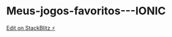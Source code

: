 # Meus-jogos-favoritos---IONIC

[Edit on StackBlitz ⚡️](https://stackblitz.com/edit/ionic-5-angular-10-start-template-m9srk1)